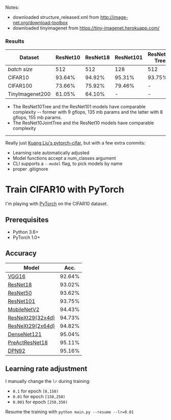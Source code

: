 Notes:
- downloaded structure_released.xml from http://image-net.org/download-toolbox
- downloaded tinyimagenet from https://tiny-imagenet.herokuapp.com/

### Results

| Dataset | ResNet10 | ResNet18 | ResNet101 | ResNet10 Tree | ResNet10 JointTree |
| --- | --- | --- | --- | --- | --- |
| *batch size* | 512 | 512 | 128 | 512 | 512 |
| CIFAR10 | 93.64% | 94.92% | 95.31% | 93.75% | 93.11% |
| CIFAR100 | 73.66% | 75.92% | 79.46% | - | 68.24% |
| TinyImagenet200 | 61.05% | 64.10% | - | - | - |

- The ResNet10Tree and the ResNet101 models have comparable complexity -- former with 9 gflops, 135 mb params and the latter with 8 gflops, 155 mb params.
- The ResNet10JointTree and the ResNet10 models have comparable complexity

-----------------

Really just [Kuang Liu's pytorch-cifar](https://github.com/kuangliu/pytorch-cifar), but with a few extra commits:
- Learning rate automatically adjusted
- Model functions accept a num_classes argument
- CLI supports a `--model` flag, to pick models by name
- proper .gitignore

# Train CIFAR10 with PyTorch

I'm playing with [PyTorch](http://pytorch.org/) on the CIFAR10 dataset.

## Prerequisites
- Python 3.6+
- PyTorch 1.0+

## Accuracy
| Model             | Acc.        |
| ----------------- | ----------- |
| [VGG16](https://arxiv.org/abs/1409.1556)              | 92.64%      |
| [ResNet18](https://arxiv.org/abs/1512.03385)          | 93.02%      |
| [ResNet50](https://arxiv.org/abs/1512.03385)          | 93.62%      |
| [ResNet101](https://arxiv.org/abs/1512.03385)         | 93.75%      |
| [MobileNetV2](https://arxiv.org/abs/1801.04381)       | 94.43%      |
| [ResNeXt29(32x4d)](https://arxiv.org/abs/1611.05431)  | 94.73%      |
| [ResNeXt29(2x64d)](https://arxiv.org/abs/1611.05431)  | 94.82%      |
| [DenseNet121](https://arxiv.org/abs/1608.06993)       | 95.04%      |
| [PreActResNet18](https://arxiv.org/abs/1603.05027)    | 95.11%      |
| [DPN92](https://arxiv.org/abs/1707.01629)             | 95.16%      |

## Learning rate adjustment
I manually change the `lr` during training:
- `0.1` for epoch `[0,150)`
- `0.01` for epoch `[150,250)`
- `0.001` for epoch `[250,350)`

Resume the training with `python main.py --resume --lr=0.01`
